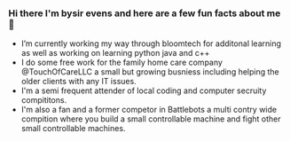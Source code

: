 ### Hi there I'm bysir evens and here are a few fun facts about me 👋

- I’m currently working my way through bloomtech for additonal learning as well as working on learning python java and c++
- I do some free work for the family home care company @TouchOfCareLLC a small but growing busniess including helping the older clients with any IT issues.
- I'm a semi frequent attender of local coding and computer secruity compititons.
- I'm also a fan and a former competor in Battlebots a multi contry wide compition where you build a small controllable machine and fight other small controllable machines.
<!--
**bysirevans/bysirevans** is a ✨ _special_ ✨ repository because its `README.md` (this file) appears on your GitHub profile.

Here are some ideas to get you started:


